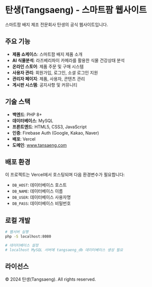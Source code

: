 # 탄생(Tangsaeng) - 스마트팜 웹사이트

스마트팜 배지 제조 전문회사 탄생의 공식 웹사이트입니다.

## 주요 기능

- **제품 쇼케이스**: 스마트팜 배지 제품 소개
- **AI 식물분석**: 라즈베리파이 카메라를 활용한 식물 건강상태 분석
- **온라인 스토어**: 제품 주문 및 구매 시스템
- **사용자 관리**: 회원가입, 로그인, 소셜 로그인 지원
- **관리자 페이지**: 제품, 사용자, 콘텐츠 관리
- **게시판 시스템**: 공지사항 및 커뮤니티

## 기술 스택

- **백엔드**: PHP 8+
- **데이터베이스**: MySQL
- **프론트엔드**: HTML5, CSS3, JavaScript
- **인증**: Firebase Auth (Google, Kakao, Naver)
- **배포**: Vercel
- **도메인**: www.tansaeng.com

## 배포 환경

이 프로젝트는 Vercel에서 호스팅되며 다음 환경변수가 필요합니다:

- `DB_HOST`: 데이터베이스 호스트
- `DB_NAME`: 데이터베이스 이름
- `DB_USER`: 데이터베이스 사용자명
- `DB_PASS`: 데이터베이스 비밀번호

## 로컬 개발

```bash
# 웹서버 실행
php -S localhost:8080

# 데이터베이스 설정
# localhost MySQL 서버에 tangsaeng_db 데이터베이스 생성 필요
```

## 라이선스

© 2024 탄생(Tangsaeng). All rights reserved.